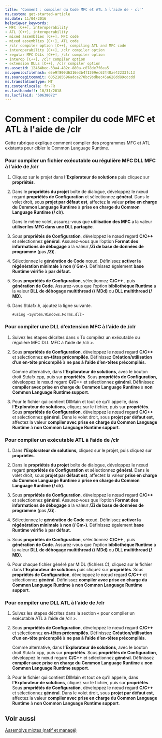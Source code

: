 ```yaml
---
title: 'Comment : compiler du Code MFC et ATL à l’aide de - clr'
ms.custom: get-started-article
ms.date: 11/04/2016
helpviewer_keywords:
- MFC [C++], interoperability
- ATL [C++], interoperability
- mixed assemblies [C++], MFC code
- mixed assemblies [C++], ATL code
- /clr compiler option [C++], compiling ATL and MFC code
- interoperability [C++], /clr compiler option
- regular MFC DLLs [C++], /clr compiler option
- interop [C++], /clr compiler option
- extension DLLs [C++], /clr compiler option
ms.assetid: 12464bec-33a4-482c-880a-c078de7f6ea5
ms.openlocfilehash: e5e9f800d6316e3b4f1209ec62440ae42233fc13
ms.sourcegitcommit: 6052185696adca270bc9bdbec45a626dd89cdcdd
ms.translationtype: MT
ms.contentlocale: fr-FR
ms.lasthandoff: 10/31/2018
ms.locfileid: "50638072"
---
```

# <a name="how-to-compile-mfc-and-atl-code-by-using-clr"></a>Comment : compiler du code MFC et ATL à l'aide de /clr

Cette rubrique explique comment compiler des programmes MFC et ATL existants pour cibler le Common Language Runtime.

### <a name="to-compile-an-mfc-executable-or-regular-mfc-dll-by-using-clr"></a>Pour compiler un fichier exécutable ou régulière MFC DLL MFC à l’aide de /clr

1. Cliquez sur le projet dans **l’Explorateur de solutions** puis cliquez sur **propriétés**.

1. Dans le **propriétés du projet** boîte de dialogue, développez le nœud regard **propriétés de Configuration** et sélectionnez **général**. Dans le volet droit, sous **projet par défaut est**, affectez la valeur **prise en charge du Common Language Runtime** à **prise en charge du Common Language Runtime (/ clr)**.

   Dans le même volet, assurez-vous que **utilisation des MFC** a la valeur **utiliser les MFC dans une DLL partagée**.

1. Sous **propriétés de Configuration**, développez le nœud regard **C/C++** et sélectionnez **général**. Assurez-vous que l’option **Format des informations de débogage** a la valeur **/Zi de base de données de programme** (pas **/Zi**).

1. Sélectionnez le **génération de Code** nœud. Définissez **activer la régénération minimale** à **non (/ Gm-)**. Définissez également **base Runtime vérifie** à **par défaut**.

1. Sous **propriétés de Configuration**, sélectionnez **C/C++** , puis **génération de Code**. Assurez-vous que l’option **bibliothèque Runtime** a la valeur **DLL de débogage multithread (/ MDd)** ou **DLL multithread (/ MD)**.

1. Dans Stdafx.h, ajoutez la ligne suivante.

    ```
    #using <System.Windows.Forms.dll>
    ```

### <a name="to-compile-an-mfc-extension-dll-by-using-clr"></a>Pour compiler une DLL d’extension MFC à l’aide de /clr

1. Suivez les étapes décrites dans « To compilez un exécutable ou régulière MFC DLL MFC à l’aide de /clr ».

1. Sous **propriétés de Configuration**, développez le nœud regard **C/C++** et sélectionnez **en-têtes précompilés**. Définissez **Création/utilisation d’un en-tête précompilé** à **ne pas à l’aide d’en-têtes précompilés**.

   Comme alternative, dans **l’Explorateur de solutions**, avec le bouton droit Stdafx.cpp, puis sur **propriétés**. Sous **propriétés de Configuration**, développez le nœud regard **C/C++** et sélectionnez **général**. Définissez **compiler avec prise en charge du Common Language Runtime** à **non Common Language Runtime support**.

1. Pour le fichier qui contient DllMain et tout ce qu’il appelle, dans **l’Explorateur de solutions**, cliquez sur le fichier, puis sur **propriétés**. Sous **propriétés de Configuration**, développez le nœud regard **C/C++** et sélectionnez **général**. Dans le volet droit, sous **projet par défaut est**, affectez la valeur **compiler avec prise en charge du Common Language Runtime** à **non Common Language Runtime support**.

### <a name="to-compile-an-atl-executable-by-using-clr"></a>Pour compiler un exécutable ATL à l’aide de /clr

1. Dans **l’Explorateur de solutions**, cliquez sur le projet, puis cliquez sur **propriétés**.

1. Dans le **propriétés du projet** boîte de dialogue, développez le nœud regard **propriétés de Configuration** et sélectionnez **général**. Dans le volet droit, sous **projet par défaut est**, affectez la valeur **prise en charge du Common Language Runtime** à **prise en charge du Common Language Runtime (/ clr)**.

1. Sous **propriétés de Configuration**, développez le nœud regard **C/C++** et sélectionnez **général**. Assurez-vous que l’option **Format des informations de débogage** a la valeur **/Zi de base de données de programme** (pas **/Zi**).

1. Sélectionnez le **génération de Code** nœud. Définissez **activer la régénération minimale** à **non (/ Gm-)**. Définissez également **base Runtime vérifie** à **par défaut**.

1. Sous **propriétés de Configuration**, sélectionnez **C/C++** , puis **génération de Code**. Assurez-vous que l’option **bibliothèque Runtime** a la valeur **DLL de débogage multithread (/ MDd)** ou **DLL multithread (/ MD)**.

1. Pour chaque fichier généré par MIDL (fichiers C), cliquez sur le fichier dans **l’Explorateur de solutions** puis cliquez sur **propriétés**. Sous **propriétés de Configuration**, développez le nœud regard **C/C++** et sélectionnez **général**. Définissez **compiler avec prise en charge du Common Language Runtime** à **non Common Language Runtime support**.

### <a name="to-compile-an-atl-dll-by-using-clr"></a>Pour compiler une DLL ATL à l’aide de /clr

1. Suivez les étapes décrites dans la section « pour compiler un exécutable ATL à l’aide de /clr ».

1. Sous **propriétés de Configuration**, développez le nœud regard **C/C++** et sélectionnez **en-têtes précompilés**. Définissez **Création/utilisation d’un en-tête précompilé** à **ne pas à l’aide d’en-têtes précompilés**.

   Comme alternative, dans **l’Explorateur de solutions**, avec le bouton droit Stdafx.cpp, puis sur **propriétés**. Sous **propriétés de Configuration**, développez le nœud regard **C/C++** et sélectionnez **général**. Définissez **compiler avec prise en charge du Common Language Runtime** à **non Common Language Runtime support**.

1. Pour le fichier qui contient DllMain et tout ce qu’il appelle, dans **l’Explorateur de solutions**, cliquez sur le fichier, puis sur **propriétés**. Sous **propriétés de Configuration**, développez le nœud regard **C/C++** et sélectionnez **général**. Dans le volet droit, sous **projet par défaut est**, affectez la valeur **compiler avec prise en charge du Common Language Runtime** à **non Common Language Runtime support**.

## <a name="see-also"></a>Voir aussi

[Assemblys mixtes (natif et managé)](../dotnet/mixed-native-and-managed-assemblies.md)